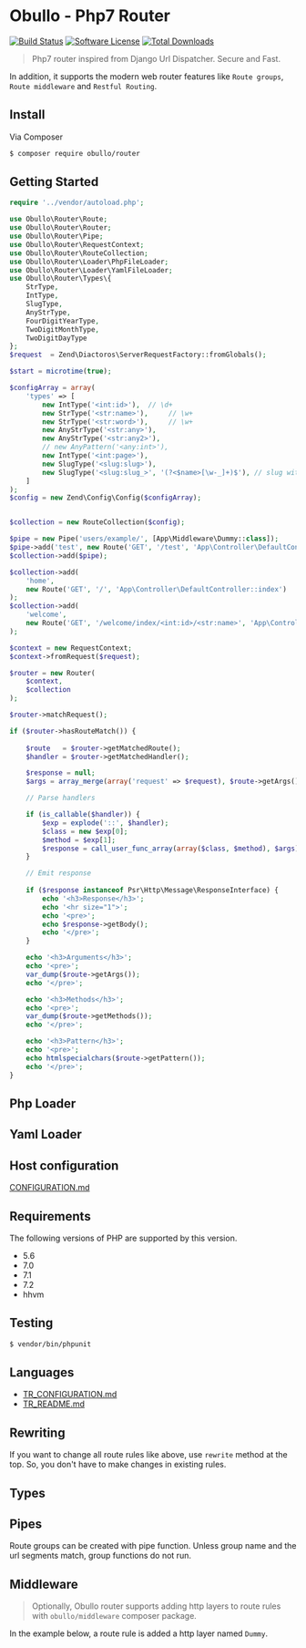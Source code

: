 
# Obullo - Php7 Router

[![Build Status](https://travis-ci.org/obullo/Router.svg?branch=master)](https://travis-ci.org/obullo/Router)
[![Software License](https://img.shields.io/badge/license-MIT-brightgreen.svg)](LICENSE.md)
[![Total Downloads](https://img.shields.io/packagist/dt/obullo/router.svg)](https://packagist.org/packages/obullo/router)

> Php7 router inspired from Django Url Dispatcher. Secure and Fast.

In addition, it supports the modern web router features like `Route groups`, `Route middleware` and `Restful Routing`.

## Install

Via Composer

``` bash
$ composer require obullo/router
```

## Getting Started

```php
require '../vendor/autoload.php';

use Obullo\Router\Route;
use Obullo\Router\Router;
use Obullo\Router\Pipe;
use Obullo\Router\RequestContext;
use Obullo\Router\RouteCollection;
use Obullo\Router\Loader\PhpFileLoader;
use Obullo\Router\Loader\YamlFileLoader;
use Obullo\Router\Types\{
    StrType,
    IntType,
    SlugType,
    AnyStrType,
    FourDigitYearType,
    TwoDigitMonthType,
    TwoDigitDayType
};
$request  = Zend\Diactoros\ServerRequestFactory::fromGlobals();

$start = microtime(true);

$configArray = array(
    'types' => [
        new IntType('<int:id>'),  // \d+
        new StrType('<str:name>'),     // \w+
        new StrType('<str:word>'),     // \w+
        new AnyStrType('<str:any>'),
        new AnyStrType('<str:any2>'),
        // new AnyPattern('<any:int>'),
        new IntType('<int:page>'),
        new SlugType('<slug:slug>'),
        new SlugType('<slug:slug_>', '(?<$name>[\w-_]+)$'), // slug with underscore
    ]
);
$config = new Zend\Config\Config($configArray);


$collection = new RouteCollection($config);

$pipe = new Pipe('users/example/', [App\Middleware\Dummy::class]);
$pipe->add('test', new Route('GET', '/test', 'App\Controller\DefaultController::test'));
$collection->add($pipe);

$collection->add(
    'home',
    new Route('GET', '/', 'App\Controller\DefaultController::index')
);
$collection->add(
    'welcome',
    new Route('GET', '/welcome/index/<int:id>/<str:name>', 'App\Controller\WelcomeController::index')
);

$context = new RequestContext;
$context->fromRequest($request);

$router = new Router(
    $context,
    $collection
);

$router->matchRequest();

if ($router->hasRouteMatch()) {
    
    $route   = $router->getMatchedRoute();
    $handler = $router->getMatchedHandler();

    $response = null;
    $args = array_merge(array('request' => $request), $route->getArgs());

    // Parse handlers

    if (is_callable($handler)) {
        $exp = explode('::', $handler);
        $class = new $exp[0];
        $method = $exp[1];
        $response = call_user_func_array(array($class, $method), $args);
    }

    // Emit response
    
    if ($response instanceof Psr\Http\Message\ResponseInterface) {
        echo '<h3>Response</h3>';
        echo '<hr size="1">';
        echo '<pre>';
        echo $response->getBody();
        echo '</pre>';
    }

    echo '<h3>Arguments</h3>';
    echo '<pre>';
    var_dump($route->getArgs());
    echo '</pre>';

    echo '<h3>Methods</h3>';
    echo '<pre>';
    var_dump($route->getMethods());
    echo '</pre>';

    echo '<h3>Pattern</h3>';
    echo '<pre>';
    echo htmlspecialchars($route->getPattern());
    echo '</pre>';
}
```

## Php Loader

## Yaml Loader


## Host configuration

[CONFIGURATION.md](CONFIGURATION.md)

## Requirements

The following versions of PHP are supported by this version.

* 5.6
* 7.0
* 7.1
* 7.2
* hhvm

## Testing

``` bash
$ vendor/bin/phpunit
```

## Languages

* [TR_CONFIGURATION.md](TR_CONFIGURATION.md)
* [TR_README.md](TR_README.md)



## Rewriting

If you want to change all route rules like above, use `rewrite` method at the top. So, you don't have to make changes in existing rules.

## Types


## Pipes

Route groups can be created with pipe function. Unless group name and the url segments match, group functions do not run.

## Middleware

> Optionally, Obullo router supports adding http layers to route rules with `obullo/middleware` composer package.

In the example below, a route rule is added a http layer named `Dummy`.
